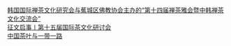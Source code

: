   
[韩国国际禅茶文化研究会与蕉城区佛教协会主办的“第十四届禅茶雅会暨中韩禅茶文化交流会”](http://www.dianyue.me/archives/242/s4zhjpn9dwdd3866/)  
[征文启事丨第十五届国际茶文化研讨会](http://www.dianyue.me/archives/817/xbaz3uvchlvwp2us/)  
[中国茶叶与一带一路](http://www.dianyue.me/archives/269/u94e60vppt7ud9c3/)